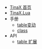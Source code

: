 - [TinaX 首页](/cmn-hans/#TinaX)
- [TinaX.Lua](/cmn-hans/lua/README.md)
- 手册
    - [table变动](/cmn-hans/lua/manual/getset.md)
    - [class](/cmn-hans/lua/manual/class.md)
- API
    - [table 扩展](/cmn-hans/lua/api/table.md)